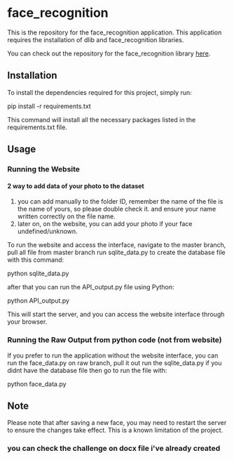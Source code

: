 # face_recognition

This is the repository for the face_recognition application. This application requires the installation of dlib and face_recognition libraries.

You can check out the repository for the face_recognition library [here](https://github.com/ageitgey/face_recognition).
## Installation

To install the dependencies required for this project, simply run:

pip install -r requirements.txt

This command will install all the necessary packages listed in the requirements.txt file.

## Usage

### Running the Website

#### 2 way to add data of your photo to the dataset

1. you can add manually to the folder ID, remember the name of the file is the name of yours, so please double check it. and ensure your name written correctly on the file name.
2. later on, on the website, you can add your photo if your face undefined/unknown.

To run the website and access the interface, navigate to the master branch, pull all file from master branch run sqlite_data.py to create the database file with this command:

python sqlite_data.py


after that you can run the API_output.py file using Python:

python API_output.py

This will start the server, and you can access the website interface through your browser.


### Running the Raw Output from python code (not from website)

If you prefer to run the application without the website interface, you can run the face_data.py on raw branch, pull it out run the sqlite_data.py if you didnt have the database file then go to run the file with:

python face_data.py

## Note

Please note that after saving a new face, you may need to restart the server to ensure the changes take effect. This is a known limitation of the project.


### you can check the challenge on docx file i've already created
